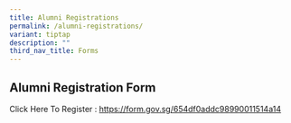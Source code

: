 ```yaml
---
title: Alumni Registrations
permalink: /alumni-registrations/
variant: tiptap
description: ""
third_nav_title: Forms
---
```

<h2>Alumni Registration Form</h2>
<p>Click Here To Register : <a href="https://form.gov.sg/654df0addc98990011514a14" rel="noopener noreferrer nofollow" target="_blank">https://form.gov.sg/654df0addc98990011514a14</a>
</p>
<p></p>